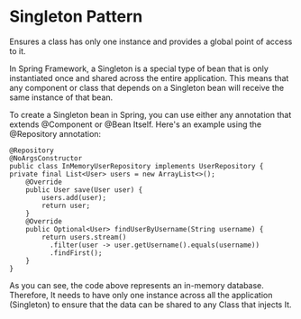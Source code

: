 # Singleton Pattern
Ensures a class has only one instance and provides a global point of access to it.

In Spring Framework, a Singleton is a special type of bean that is only instantiated once and shared across the entire application. This means that any component or class that depends on a Singleton bean will receive the same instance of that bean.

To create a Singleton bean in Spring, you can use either any annotation that extends @Component or @Bean Itself. Here's an example using the @Repository annotation:

    @Repository
    @NoArgsConstructor
    public class InMemoryUserRepository implements UserRepository {
    private final List<User> users = new ArrayList<>();
        @Override
        public User save(User user) {
            users.add(user);
            return user;
        }
        @Override
        public Optional<User> findUserByUsername(String username) {
            return users.stream()
              .filter(user -> user.getUsername().equals(username))
              .findFirst();
        }
    }
As you can see, the code above represents an in-memory database. Therefore, It needs to have only one instance across all the application (Singleton) to ensure that the data can be shared to any Class that injects It.
